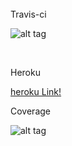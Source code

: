 <br/>
Travis-ci

![alt tag](https://travis-ci.org/AndersonSFerreira/PiJava.svg?branch=master)

<br/>

Heroku

<a href="https://javapifinal.herokuapp.com/"> heroku Link! </a>

Coverage

![alt tag](https://photos-5.dropbox.com/t/2/AACXQrW-XnZwTcvE-53M9WO_pTDahhVTefiSWfQ4iqO26Q/12/178804231/png/32x32/1/1434927600/0/2/coverage.png/CIesoVUgASACIAMgBCAFIAYgBygBKAI/vynNzn5jyTcsvUBmaPujy6hGRRS_9XglR9dXXksLBU4?size=1024x768&size_mode=2)
